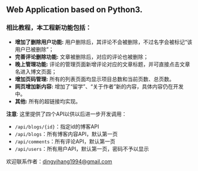 ## Web Application based on Python3.

### 相比教程，本工程新功能包括：

* **增加了删除用户功能:** 用户删除后，其评论不会被删除，不过名字会被标记“该用户已被删除”；
* **完善评论删除功能:** 文章被删除后，对应的评论也被删除；
* **晚上管理功能:** 评论的管理页面新增评论对应的文章标题，并可直接点击文章名进入博文页面；
* **增加页码管理:** 所有的列表页面均显示项目总数和当前页数、总页数。
* **网页增加新内容:** 增加了“留学”、“关于作者”新的内容，具体内容仍在开发中。
* **其他:** 所有的超链接均实现。

**注意**: 这里提供了四个API以供以后进一步开发调用：

* `/api/blogs/{id}`：指定id的博客API
* `/api/blogs`：所有博客内容API，默认第一页
* `/api/comments`：所有评论API，默认第一页
* `/api/users`：所有用户API，默认第一页，密码不予以显示

欢迎联系作者：<dingyihang1994@gmail.com>